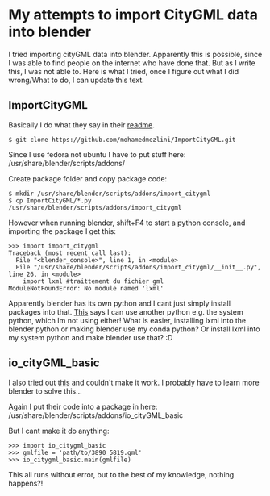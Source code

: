 My attempts to import CityGML data into blender
===============================================

I tried importing cityGML data into blender.
Apparently this is possible, since I was able to find people on the internet who have done that.
But as I write this, I was not able to.
Here is what I tried, once I figure out what I did wrong/What to do, I can update this text.


ImportCityGML
-------------

Basically I do what they say in their [readme](https://github.com/mohamedmezlini/ImportCityGML).

```
$ git clone https://github.com/mohamedmezlini/ImportCityGML.git
```

Since I use fedora not ubuntu I have to put stuff here:
/usr/share/blender/scripts/addons/

Create package folder and copy package code:

```
$ mkdir /usr/share/blender/scripts/addons/import_citygml
$ cp ImportCityGML/*.py /usr/share/blender/scripts/addons/import_citygml
```

However when running blender, shift+F4 to start a python console, and importing the package I get this:

```
>>> import import_citygml
Traceback (most recent call last):
  File "<blender_console>", line 1, in <module>
  File "/usr/share/blender/scripts/addons/import_citygml/__init__.py", line 26, in <module>
    import lxml #traittement du fichier gml
ModuleNotFoundError: No module named 'lxml'
```

Apparently blender has its own python and I cant just simply install packages into that.
[This](https://blender.stackexchange.com/questions/5287/using-3rd-party-python-modules) says I can use another python e.g. the system python, which Im not using either!
What is easier, installing lxml into the blender python or making blender use my conda python?
Or install lxml into my system python and make blender use that? :D


io_cityGML_basic
----------------

I also tried out [this](https://github.com/zeffii/io_cityGML_basic) and couldn't make it work.
I probably have to learn more blender to solve this...

Again I put their code into a package in here:
/usr/share/blender/scripts/addons/io_cityGML_basic

But I cant make it do anything:

```
>>> import io_citygml_basic
>>> gmlfile = 'path/to/3890_5819.gml'
>>> io_citygml_basic.main(gmlfile)
```

This all runs without error, but to the best of my knowledge, nothing happens?!


